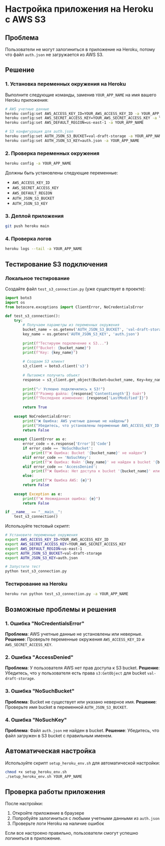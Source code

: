 # Настройка приложения на Heroku с AWS S3

## Проблема
Пользователи не могут залогиниться в приложение на Heroku, потому что файл `auth.json` не загружается из AWS S3.

## Решение

### 1. Установка переменных окружения на Heroku

Выполните следующие команды, заменив `YOUR_APP_NAME` на имя вашего Heroku приложения:

```bash
# AWS учетные данные
heroku config:set AWS_ACCESS_KEY_ID=YOUR_AWS_ACCESS_KEY_ID -a YOUR_APP_NAME
heroku config:set AWS_SECRET_ACCESS_KEY=YOUR_AWS_SECRET_ACCESS_KEY -a YOUR_APP_NAME
heroku config:set AWS_DEFAULT_REGION=us-east-1 -a YOUR_APP_NAME

# S3 конфигурация для auth.json
heroku config:set AUTH_JSON_S3_BUCKET=val-draft-storage -a YOUR_APP_NAME
heroku config:set AUTH_JSON_S3_KEY=auth.json -a YOUR_APP_NAME
```

### 2. Проверка переменных окружения

```bash
heroku config -a YOUR_APP_NAME
```

Должны быть установлены следующие переменные:
- `AWS_ACCESS_KEY_ID`
- `AWS_SECRET_ACCESS_KEY` 
- `AWS_DEFAULT_REGION`
- `AUTH_JSON_S3_BUCKET`
- `AUTH_JSON_S3_KEY`

### 3. Деплой приложения

```bash
git push heroku main
```

### 4. Проверка логов

```bash
heroku logs --tail -a YOUR_APP_NAME
```

## Тестирование S3 подключения

### Локальное тестирование

Создайте файл `test_s3_connection.py` (уже существует в проекте):

```python
import boto3
import os
from botocore.exceptions import ClientError, NoCredentialsError

def test_s3_connection():
    try:
        # Получаем параметры из переменных окружения
        bucket_name = os.getenv('AUTH_JSON_S3_BUCKET', 'val-draft-storage')
        key_name = os.getenv('AUTH_JSON_S3_KEY', 'auth.json')
        
        print(f"Тестируем подключение к S3...")
        print(f"Bucket: {bucket_name}")
        print(f"Key: {key_name}")
        
        # Создаем S3 клиент
        s3_client = boto3.client('s3')
        
        # Пытаемся получить объект
        response = s3_client.get_object(Bucket=bucket_name, Key=key_name)
        
        print("✅ Успешно подключились к S3!")
        print(f"Размер файла: {response['ContentLength']} байт")
        print(f"Последнее изменение: {response['LastModified']}")
        
        return True
        
    except NoCredentialsError:
        print("❌ Ошибка: AWS учетные данные не найдены")
        print("Убедитесь, что установлены переменные AWS_ACCESS_KEY_ID и AWS_SECRET_ACCESS_KEY")
        return False
        
    except ClientError as e:
        error_code = e.response['Error']['Code']
        if error_code == 'NoSuchBucket':
            print(f"❌ Ошибка: Bucket '{bucket_name}' не найден")
        elif error_code == 'NoSuchKey':
            print(f"❌ Ошибка: Файл '{key_name}' не найден в bucket '{bucket_name}'")
        elif error_code == 'AccessDenied':
            print(f"❌ Ошибка: Нет доступа к bucket '{bucket_name}' или файлу '{key_name}'")
        else:
            print(f"❌ Ошибка AWS: {e}")
        return False
        
    except Exception as e:
        print(f"❌ Неожиданная ошибка: {e}")
        return False

if __name__ == "__main__":
    test_s3_connection()
```

Используйте тестовый скрипт:

```bash
# Установите переменные окружения
export AWS_ACCESS_KEY_ID=YOUR_AWS_ACCESS_KEY_ID
export AWS_SECRET_ACCESS_KEY=YOUR_AWS_SECRET_ACCESS_KEY
export AWS_DEFAULT_REGION=us-east-1
export AUTH_JSON_S3_BUCKET=val-draft-storage
export AUTH_JSON_S3_KEY=auth.json

# Запустите тест
python test_s3_connection.py
```

### Тестирование на Heroku

```bash
heroku run python test_s3_connection.py -a YOUR_APP_NAME
```

## Возможные проблемы и решения

### 1. Ошибка "NoCredentialsError"
**Проблема**: AWS учетные данные не установлены или неверные.
**Решение**: Проверьте переменные окружения `AWS_ACCESS_KEY_ID` и `AWS_SECRET_ACCESS_KEY`.

### 2. Ошибка "AccessDenied" 
**Проблема**: У пользователя AWS нет прав доступа к S3 bucket.
**Решение**: Убедитесь, что у пользователя есть права `s3:GetObject` для bucket `val-draft-storage`.

### 3. Ошибка "NoSuchBucket"
**Проблема**: Bucket не существует или указано неверное имя.
**Решение**: Проверьте имя bucket в переменной `AUTH_JSON_S3_BUCKET`.

### 4. Ошибка "NoSuchKey"
**Проблема**: Файл `auth.json` не найден в bucket.
**Решение**: Убедитесь, что файл загружен в S3 bucket с правильным именем.

## Автоматическая настройка

Используйте скрипт `setup_heroku_env.sh` для автоматической настройки:

```bash
chmod +x setup_heroku_env.sh
./setup_heroku_env.sh YOUR_APP_NAME
```

## Проверка работы приложения

После настройки:

1. Откройте приложение в браузере
2. Попробуйте залогиниться с любыми учетными данными из `auth.json`
3. Проверьте логи Heroku на наличие ошибок

Если все настроено правильно, пользователи смогут успешно логиниться в приложение.